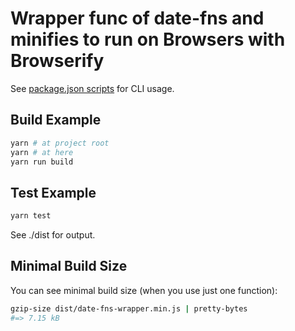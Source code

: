 # Wrapper func of date-fns and minifies to run on Browsers with Browserify

See [package.json scripts](./package.json) for CLI usage.

## Build Example

```sh
yarn # at project root
yarn # at here
yarn run build
```

## Test Example

```sh
yarn test
```

See ./dist for output.

## Minimal Build Size

You can see minimal build size (when you use just one function):

```sh
gzip-size dist/date-fns-wrapper.min.js | pretty-bytes
#=> 7.15 kB
```
